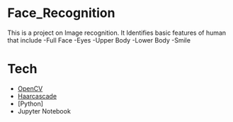 # Face_Recognition
This is a project on Image recognition. It Identifies basic features of human that include
-Full Face
-Eyes
-Upper Body
-Lower Body
-Smile
# Tech
- [OpenCV](https://github.com/opencv/opencv)
- [Haarcascade](https://github.com/opencv/opencv/tree/master/data/haarcascades)
- [Python]
- Jupyter Notebook
